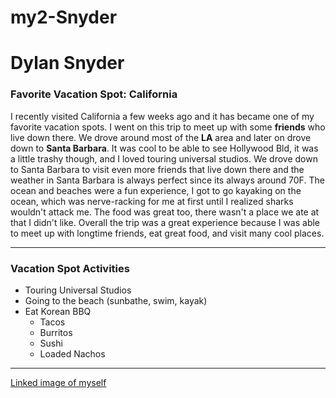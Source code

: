 # my2-Snyder
# Dylan Snyder
### Favorite Vacation Spot: California
I recently visited California a few weeks ago and it has became one of
my favorite vacation spots. I went on this trip to meet up with some
**friends** who live down there. We drove around most of the **LA** area and
later on drove down to **Santa Barbara**. It was cool to be able to see
Hollywood Bld, it was a little trashy though, and I loved touring universal 
studios. We drove down to Santa Barbara to visit even more friends that live
down there and the weather in Santa Barbara is always perfect since its always
around 70F. The ocean and beaches were a fun experience, I got to go kayaking
on the ocean, which was nerve-racking for me at first until I realized sharks
wouldn't attack me. The food was great too, there wasn't a place we ate at that 
I didn't like. Overall the trip was a great experience because I was able to meet
up with longtime friends, eat great food, and visit many cool places.

---
### Vacation Spot Activities
- Touring Universal Studios
- Going to the beach (sunbathe, swim, kayak)
- Eat Korean BBQ
    - Tacos
    - Burritos
    - Sushi
    - Loaded Nachos
---
[Linked image of myself](https://github.com/Dsnyder2k19/my2-Snyder/blob/main/mystats.md)